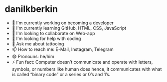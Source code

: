 # danilkberkin



- 🌱 I'm currently working on becoming a developer
- 🔭 I'm currently learning GitHub, HTML, CSS, JavaScript
- 👯 I'm looking to collaborate on Web-app
- 🤔 I'm looking for help with coding
- 💬 Ask me about tattooing
- 📫 How to reach me: E-Mail, Instagram, Telegram
- 😄 Pronouns: he/him
- ⚡ Fun fact: Computer doesn’t communicate and operate with letters, symbols, or numbers like human does hence, it communicates with what is called “binary code” or a series or 0’s and 1’s.
